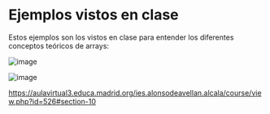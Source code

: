 # Ejemplos vistos en clase
Estos ejemplos son los vistos en clase para entender los diferentes conceptos teóricos de arrays:

![image](https://github.com/profeMelola/Programacion-04-2023-24/assets/91023374/3bd804da-7be4-43b3-a726-731917e49478)

![image](https://github.com/profeMelola/Programacion-04-2023-24/assets/91023374/d5d91eb1-da41-42e9-af00-d433490efd22)

https://aulavirtual3.educa.madrid.org/ies.alonsodeavellan.alcala/course/view.php?id=526#section-10
